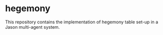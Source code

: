 # hegemony
This repository contains the implementation of hegemony table set-up in a Jason multi-agent system. 
